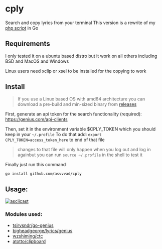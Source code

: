 # cply
Search and copy lyrics from your terminal
This version is a rewrite of my [php script](https://github.com/asvvvad/cply-php) in Go

## Requirements
I only tested it on a ubuntu based distro but it work on all others including BSD and MacOS and Windows

Linux users need xclip or xsel to be installed for the copying to work

## Install

> If you use a Linux based OS with amd64 architecture you can download a pre-build and min-sized binary from [releases](https://github.com/asvvvad/cply/releases/)

First, generate an api token for the search functionality (required): https://genius.com/api-clients

Then, set it in the environment variable $CPLY_TOKEN which you should keep in your `~/.profile`
To do that add:  `export CPLY_TOKEN=access_token_here` to end of that file
> changes to that file will only happen when you log out and log in againbut you can run `source ~/.profile` in the shell to test it

Finally just run this command
```bash
go install github.com/asvvvad/cply
```

## Usage:
[![asciicast](https://asciinema.org/a/321229.svg)](https://asciinema.org/a/321229)

### Modules used:
- [tsirysndr/go-genius](github.com/tsirysndr/go-genius)
- [bigheadgeorge/lyrics/genius](github.com/bigheadgeorge/lyrics/genius)
- [wzshiming/ctc](github.com/wzshiming/ctc)
- [atotto/clipboard](github.com/atotto/clipboard)
